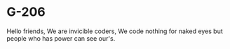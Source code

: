 # G-206
Hello friends, We are invicible coders, We code nothing for naked eyes but people who has power can see our's. 
